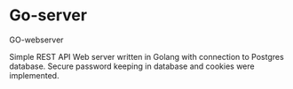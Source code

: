 # Go-server
GO-webserver

Simple REST API Web server written in Golang with connection to Postgres database. Secure password keeping in database and cookies were implemented.
